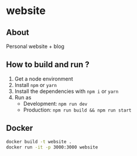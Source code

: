 # website

## About

Personal website + blog

## How to build and run ?

1. Get a node environment
2. Install `npm` or `yarn`
3. Install the dependencies with `npm i` or `yarn`
4. Run as
    - Development: `npm run dev`
    - Production: `npm run build && npm run start`

## Docker

```bash
docker build -t website .
docker run -it -p 3000:3000 website
```
